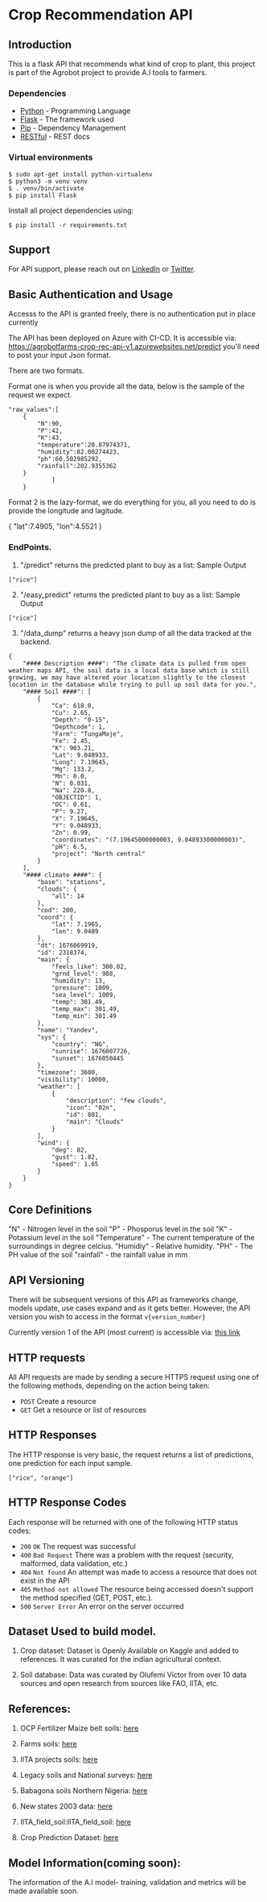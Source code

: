 # Crop Recommendation API

## Introduction
This is a flask API that recommends what kind of crop to plant, this project is part of the Agrobot project to provide A.I tools to farmers.

### Dependencies

* [Python](https://www.python.org/) - Programming Language
* [Flask](https://flask.palletsprojects.com/) - The framework used
* [Pip](https://pypi.org/project/pip/) - Dependency Management
* [RESTful](https://restfulapi.net/) - REST docs

### Virtual environments

```
$ sudo apt-get install python-virtualenv
$ python3 -m venv venv
$ . venv/bin/activate
$ pip install Flask
```

Install all project dependencies using:

```
$ pip install -r requirements.txt
```
## Support
For API support, please reach out on [LinkedIn](https://www.linkedin.com/in/olufemi-victor-tolulope/) or [Twitter](https://twitter.com/Osinkoluolufemi).

## Basic Authentication and Usage

Accesss to the API is granted freely, there is no authentication put in place currently

The API has been deployed on Azure with CI-CD. It is accessible via: https://agrobotfarms-crop-rec-api-v1.azurewebsites.net/predict you'll need to post your input Json format. 

There are two formats.

Format one is when you provide all the data, below is the sample of the request we expect.

``` {
"raw_values":[
    {
        "N":90,
        "P":42,
        "K":43,
        "temperature":20.87974371,
        "humidity":82.00274423,
        "ph":60.502985292,
        "rainfall":202.9355362
    }
            ]                           
    }
```

Format 2 is the lazy-format, we do everything for you, all you need to do is provide the longitude and lagitude.


{
    "lat":7.4905, 
    "lon":4.5521
}
    

### EndPoints.
1. "/predict"
returns the predicted plant to buy as a list:
Sample Output 
```
["rice"]

```

2. "/easy_predict"
returns the predicted plant to buy as a list:
Sample Output
```
["rice"]

```

3. "/data_dump"
returns a heavy json dump of all the data tracked at the backend.

```
{
    "#### Description ####": "The climate data is pulled from open weather maps API, the soil data is a local data base which is still growing, we may have altered your location slightly to the closest location in the database while trying to pull up soil data for you.",
    "#### Soil ####": [
        {
            "Ca": 618.0,
            "Cu": 2.65,
            "Depth": "0-15",
            "Depthcode": 1,
            "Farm": "TungaMaje",
            "Fe": 2.45,
            "K": 903.21,
            "Lat": 9.048933,
            "Long": 7.19645,
            "Mg": 133.2,
            "Mn": 0.0,
            "N": 0.031,
            "Na": 220.8,
            "OBJECTID": 1,
            "OC": 0.61,
            "P": 9.27,
            "X": 7.19645,
            "Y": 9.048933,
            "Zn": 0.99,
            "coordinates": "(7.19645000000003, 9.04893300000003)",
            "pH": 6.5,
            "project": "North central"
        }
    ],
    "#### climate ####": {
        "base": "stations",
        "clouds": {
            "all": 14
        },
        "cod": 200,
        "coord": {
            "lat": 7.1965,
            "lon": 9.0489
        },
        "dt": 1676069919,
        "id": 2318374,
        "main": {
            "feels_like": 300.02,
            "grnd_level": 988,
            "humidity": 13,
            "pressure": 1009,
            "sea_level": 1009,
            "temp": 301.49,
            "temp_max": 301.49,
            "temp_min": 301.49
        },
        "name": "Yandev",
        "sys": {
            "country": "NG",
            "sunrise": 1676007726,
            "sunset": 1676050445
        },
        "timezone": 3600,
        "visibility": 10000,
        "weather": [
            {
                "description": "few clouds",
                "icon": "02n",
                "id": 801,
                "main": "Clouds"
            }
        ],
        "wind": {
            "deg": 82,
            "gust": 1.82,
            "speed": 1.65
        }
    }
}
```


## Core Definitions

"N" - Nitrogen level in the soil
"P"  - Phosporus level in the soil
"K" - Potassium level in the soil
"Temperature" - The current temperature of the surroundings in degree celcius.
"Humidiy" - Relative humidity.
"PH" - The PH value of the soil
"rainfall" - the rainfall value in mm

## API Versioning
There will be subsequent versions of this API as frameworks change, models update, use cases expand and as it gets better. However, the API version you wish to access in the format `v{version_number}`

Currently version 1 of the API (most current) is accessible via:
[this link](https://agrobotfarms-crop-rec-api-v1.azurewebsites.net/predict)

## HTTP requests
All API requests are made by sending a secure HTTPS request using one of the following methods, depending on the action being taken:

* `POST` Create a resource
* `GET` Get a resource or list of resources

## HTTP Responses
The HTTP response is very basic, the request returns a list of predictions, one prediction for each input sample.
```
["rice", "orange"]

```
## HTTP Response Codes
Each response will be returned with one of the following HTTP status codes:

* `200` `OK` The request was successful
* `400` `Bad Request` There was a problem with the request (security, malformed, data validation, etc.)
* `404` `Not found` An attempt was made to access a resource that does not exist in the API
* `405` `Method not allowed` The resource being accessed doesn't support the method specified (GET, POST, etc.).
* `500` `Server Error` An error on the server occurred

## Dataset Used to build model.
1. Crop dataset: Dataset is Openly Available on Kaggle and added to references. It was curated for the indian agricultural context.

2. Soil database: Data was curated by Olufemi Victor from over 10 data sources and open research from sources like FAO, IITA, etc. 

## References:
1. OCP Fertilizer Maize belt soils: [here](https://www.africageoportal.com/datasets/CSI::ocp-fertilizer-maize-belt-soils/explore?location=9.054579%2C8.646835%2C7.00)

2. Farms soils: [here](https://www.africageoportal.com/datasets/CSI::farms-soils-samples/explore?location=9.054579%2C8.646835%2C7.00)

3. IITA projects soils: [here](https://www.africageoportal.com/datasets/CSI::iita-projects-soils/explore?location=9.054579%2C8.646835%2C7.00)

4. Legacy soils and National surveys: [here](https://www.africageoportal.com/datasets/CSI::legacy-soils-and-national-surveys/explore?location=9.054579%2C8.646835%2C7.00)

5. Babagona soils Northern Nigeria: [here](
https://www.africageoportal.com/datasets/CSI::babagona-soils-northern-nigeria/explore?location=9.054579%2C8.646835%2C7.00)

6. New states 2003 data: [here](https://www.africageoportal.com/datasets/CSI::new-states-2003/explore?location=9.054579%2C8.646835%2C7.00)

7. IITA_field_soil:IITA_field_soil: [here](https://www.africageoportal.com/datasets/CSI::iita-field-soil/explore?location=7.475445%2C3.836997%2C14.62)

8. Crop Prediction Dataset: [here](https://www.kaggle.com/datasets/atharvaingle/crop-recommendation-dataset)

## Model Information(coming soon):

The information of the A.I model- training, validation and metrics will be made available soon.